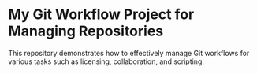 # My Git Workflow Project for Managing Repositories
This repository demonstrates how to effectively manage Git workflows for various tasks such as licensing, collaboration, and scripting.

